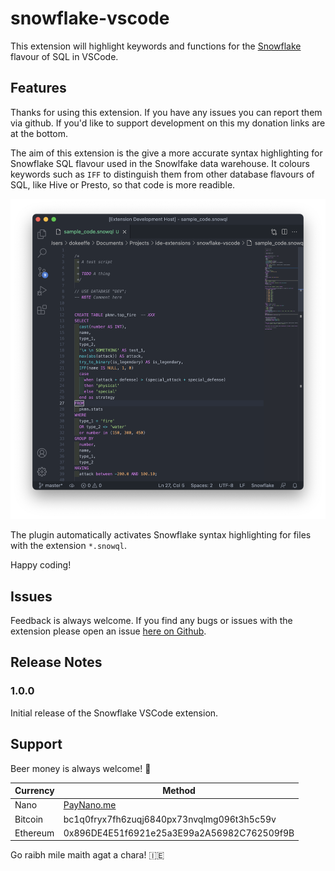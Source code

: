 # snowflake-vscode

This extension will highlight keywords and functions for the [Snowflake](https://www.snowflake.com/) flavour of SQL in VSCode.

## Features

Thanks for using this extension. If you have any issues you can report them via github. If you'd like to support development on this my donation links are at the bottom.

The aim of this extension is the give a more accurate syntax highlighting for Snowflake SQL flavour used in the Snowlfake data warehouse. It colours keywords such as `IFF` to distinguish them from other database flavours of SQL, like Hive or Presto, so that code is more readible.

![Snowflake Code](assets/example.png)

The plugin automatically activates Snowflake syntax highlighting for files with the extension `*.snowql`.

Happy coding!

## Issues

Feedback is always welcome.
If you find any bugs or issues with the extension please open an issue [here on Github](https://github.com/okeeffdp/snowflake-sublime-text/issues).

## Release Notes

### 1.0.0

Initial release of the Snowflake VSCode extension.

## Support

Beer money is always welcome! 🍺

| Currency | Method |
| ------ | ----- |
| Nano | [PayNano.me](https://paynano.me/nano_1ry8urb6sdoeri6hcsdtrok518i6ybtnqtxf9d7hnyer6tr3xxpwj3gk6hyg) |
| Bitcoin | bc1q0fryx7fh6zuqj6840px73nvqlmg096t3h5c59v |
| Ethereum | 0x896DE4E51f6921e25a3E99a2A56982C762509f9B |

Go raibh mile maith agat a chara! 🇮🇪
